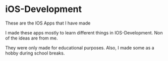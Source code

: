 # iOS-Development
These are the IOS Apps that I have made

I made these apps mostly to learn different things in IOS-Development. Non of the ideas are from me. 

They were only made for educational purposes. Also, I made some as a hobby during school breaks.
